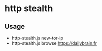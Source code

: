# http stealth


## Usage

* http-stealth.js new-tor-ip
* http-stealth.js browse https://dailybrain.fr

